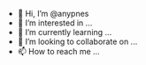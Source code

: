 - 👋 Hi, I’m @anypnes
- 👀 I’m interested in ...
- 🌱 I’m currently learning ...
- 💞️ I’m looking to collaborate on ...
- 📫 How to reach me ...

<!---
anmypnes/anmypnes is a ✨ special ✨ repository because its `README.md` (this file) appears on your GitHub profile.
You can click the Preview link to take a look at your changes.
--->
